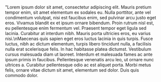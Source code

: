 "Lorem ipsum dolor sit amet, consectetur adipiscing elit. Mauris pretium tempor enim, sit amet elementum ex sodales eu. Nulla porttitor, ante vel condimentum volutpat, nisi est faucibus enim, sed pulvinar arcu justo eget eros. Vivamus blandit ex et ipsum ornare bibendum.
Proin rutrum nisl est, eu pellentesque enim fermentum vel. Praesent tempor eget ligula sed lacinia. Curabitur at interdum nibh. Mauris porta ultricies eros, eu varius nisi.\nMaecenas quis sapien eget eros luctus lacinia in quis turpis. Fusce luctus, nibh ac dictum elementum, turpis libero tincidunt nulla, a facilisis nulla erat scelerisque felis. In hac habitasse platea dictumst.
Vestibulum cursus malesuada diam ut laoreet. Interdum et malesuada fames ac ante ipsum primis in faucibus. Pellentesque venenatis arcu leo, ut ornare nunc ultrices a. Curabitur pellentesque odio ac est aliquet porta. Morbi metus felis, ornare vitae dictum sit amet, elementum sed dolor. Duis quis commodo dolor. 
